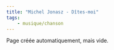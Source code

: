 ```yaml
---
title: "Michel Jonasz - Dîtes-moi"
tags:
    - musique/chanson
---
```


Page créée automatiquement, mais vide.
